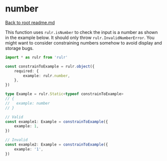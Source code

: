 # number

[Back to root readme.md](../../../readme.md)

This function uses `rulr.isNumber` to check the input is a number as shown in the example below. It should only throw `rulr.InvalidNumberError`. You might want to consider constraining numbers somehow to avoid display and storage bugs.

```ts
import * as rulr from 'rulr'

const constrainToExample = rulr.object({
	required: {
		example: rulr.number,
	},
})

type Example = rulr.Static<typeof constrainToExample>
// {
//   example: number
// }

// Valid
const example1: Example = constrainToExample({
	example: 1,
})

// Invalid
const example2: Example = constrainToExample({
	example: '1',
})
```
